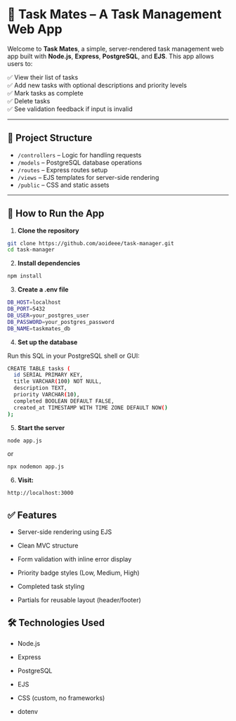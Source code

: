 # 📝 Task Mates – A Task Management Web App

Welcome to **Task Mates**, a simple, server-rendered task management web app built with **Node.js**, **Express**, **PostgreSQL**, and **EJS**. This app allows users to:

✅ View their list of tasks  
✅ Add new tasks with optional descriptions and priority levels  
✅ Mark tasks as complete  
✅ Delete tasks  
✅ See validation feedback if input is invalid

---

## 📁 Project Structure

- `/controllers` – Logic for handling requests  
- `/models` – PostgreSQL database operations  
- `/routes` – Express routes setup  
- `/views` – EJS templates for server-side rendering  
- `/public` – CSS and static assets

---

## 🚀 How to Run the App

1. **Clone the repository**  
```bash
git clone https://github.com/aoideee/task-manager.git
cd task-manager
```
2. **Install dependencies**
```bash
npm install
```
3. **Create a .env file**
```bash
DB_HOST=localhost
DB_PORT=5432
DB_USER=your_postgres_user
DB_PASSWORD=your_postgres_password
DB_NAME=taskmates_db
```
4. **Set up the database**

Run this SQL in your PostgreSQL shell or GUI:
```bash
CREATE TABLE tasks (
  id SERIAL PRIMARY KEY,
  title VARCHAR(100) NOT NULL,
  description TEXT,
  priority VARCHAR(10),
  completed BOOLEAN DEFAULT FALSE,
  created_at TIMESTAMP WITH TIME ZONE DEFAULT NOW()
);
```
5. **Start the server**
```bash
node app.js
```
or
```bash
npx nodemon app.js
```
6. **Visit:**
```bash
http://localhost:3000
```

## ✅ Features

- Server-side rendering using EJS

- Clean MVC structure

- Form validation with inline error display

- Priority badge styles (Low, Medium, High)

- Completed task styling

- Partials for reusable layout (header/footer)

## 🛠 Technologies Used
- Node.js

- Express

- PostgreSQL

- EJS

- CSS (custom, no frameworks)

- dotenv
